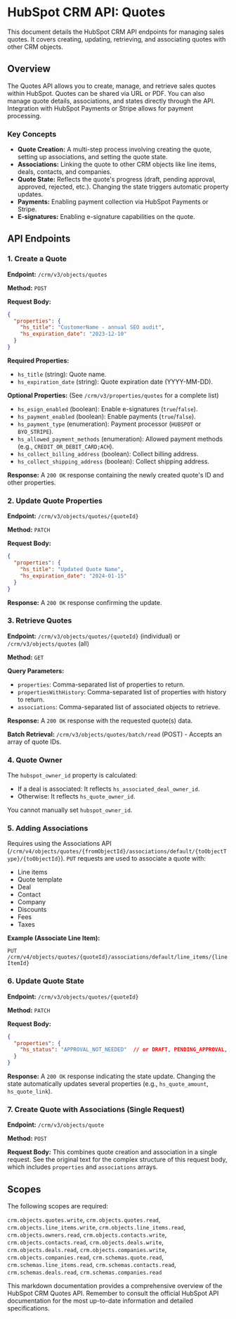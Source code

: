 # HubSpot CRM API: Quotes

This document details the HubSpot CRM API endpoints for managing sales quotes.  It covers creating, updating, retrieving, and associating quotes with other CRM objects.

## Overview

The Quotes API allows you to create, manage, and retrieve sales quotes within HubSpot. Quotes can be shared via URL or PDF.  You can also manage quote details, associations, and states directly through the API.  Integration with HubSpot Payments or Stripe allows for payment processing.

### Key Concepts

* **Quote Creation:** A multi-step process involving creating the quote, setting up associations, and setting the quote state.
* **Associations:** Linking the quote to other CRM objects like line items, deals, contacts, and companies.
* **Quote State:**  Reflects the quote's progress (draft, pending approval, approved, rejected, etc.).  Changing the state triggers automatic property updates.
* **Payments:** Enabling payment collection via HubSpot Payments or Stripe.
* **E-signatures:** Enabling e-signature capabilities on the quote.

## API Endpoints

### 1. Create a Quote

**Endpoint:** `/crm/v3/objects/quotes`

**Method:** `POST`

**Request Body:**

```json
{
  "properties": {
    "hs_title": "CustomerName - annual SEO audit",
    "hs_expiration_date": "2023-12-10"
  }
}
```

**Required Properties:**

* `hs_title` (string): Quote name.
* `hs_expiration_date` (string): Quote expiration date (YYYY-MM-DD).

**Optional Properties:**  (See `/crm/v3/properties/quotes` for a complete list)

* `hs_esign_enabled` (boolean): Enable e-signatures (`true`/`false`).
* `hs_payment_enabled` (boolean): Enable payments (`true`/`false`).
* `hs_payment_type` (enumeration): Payment processor (`HUBSPOT` or `BYO_STRIPE`).
* `hs_allowed_payment_methods` (enumeration): Allowed payment methods (e.g., `CREDIT_OR_DEBIT_CARD;ACH`).
* `hs_collect_billing_address` (boolean): Collect billing address.
* `hs_collect_shipping_address` (boolean): Collect shipping address.


**Response:**  A `200 OK` response containing the newly created quote's ID and other properties.

### 2. Update Quote Properties

**Endpoint:** `/crm/v3/objects/quotes/{quoteId}`

**Method:** `PATCH`

**Request Body:**

```json
{
  "properties": {
    "hs_title": "Updated Quote Name",
    "hs_expiration_date": "2024-01-15"
  }
}
```

**Response:** A `200 OK` response confirming the update.

### 3. Retrieve Quotes

**Endpoint:** `/crm/v3/objects/quotes/{quoteId}` (individual) or `/crm/v3/objects/quotes` (all)

**Method:** `GET`

**Query Parameters:**

* `properties`: Comma-separated list of properties to return.
* `propertiesWithHistory`: Comma-separated list of properties with history to return.
* `associations`: Comma-separated list of associated objects to retrieve.

**Response:** A `200 OK` response with the requested quote(s) data.

**Batch Retrieval:**  `/crm/v3/objects/quotes/batch/read` (POST) - Accepts an array of quote IDs.

### 4. Quote Owner

The `hubspot_owner_id` property is calculated:

* If a deal is associated: It reflects `hs_associated_deal_owner_id`.
* Otherwise: It reflects `hs_quote_owner_id`.

You cannot manually set `hubspot_owner_id`.


### 5. Adding Associations

Requires using the Associations API (`/crm/v4/objects/quotes/{fromObjectId}/associations/default/{toObjectType}/{toObjectId}`).  `PUT` requests are used to associate a quote with:

* Line items
* Quote template
* Deal
* Contact
* Company
* Discounts
* Fees
* Taxes

**Example (Associate Line Item):**

`PUT /crm/v4/objects/quotes/{quoteId}/associations/default/line_items/{lineItemId}`


### 6. Update Quote State

**Endpoint:** `/crm/v3/objects/quotes/{quoteId}`

**Method:** `PATCH`

**Request Body:**

```json
{
  "properties": {
    "hs_status": "APPROVAL_NOT_NEEDED"  // or DRAFT, PENDING_APPROVAL, APPROVED, REJECTED
  }
}
```

**Response:** A `200 OK` response indicating the state update.  Changing the state automatically updates several properties (e.g., `hs_quote_amount`, `hs_quote_link`).


### 7. Create Quote with Associations (Single Request)

**Endpoint:** `/crm/v3/objects/quote`

**Method:** `POST`

**Request Body:** This combines quote creation and association in a single request.  See the original text for the complex structure of this request body, which includes `properties` and `associations` arrays.


## Scopes

The following scopes are required:

`crm.objects.quotes.write`, `crm.objects.quotes.read`, `crm.objects.line_items.write`, `crm.objects.line_items.read`, `crm.objects.owners.read`, `crm.objects.contacts.write`, `crm.objects.contacts.read`, `crm.objects.deals.write`, `crm.objects.deals.read`, `crm.objects.companies.write`, `crm.objects.companies.read`, `crm.schemas.quote.read`, `crm.schemas.line_items.read`, `crm.schemas.contacts.read`, `crm.schemas.deals.read`, `crm.schemas.companies.read`


This markdown documentation provides a comprehensive overview of the HubSpot CRM Quotes API. Remember to consult the official HubSpot API documentation for the most up-to-date information and detailed specifications.
